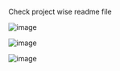 Check project wise readme file

![image](https://github.com/user-attachments/assets/39e81e75-be69-4a61-b90f-d1666fdb2f91)

![image](https://github.com/user-attachments/assets/0198ae09-0929-43cd-a2b2-d4769c5cb0ed)

![image](https://github.com/user-attachments/assets/58b3b06a-fb58-4251-b37d-6f8703736321)
